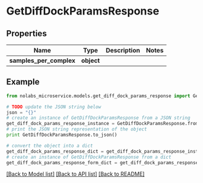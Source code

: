 # GetDiffDockParamsResponse


## Properties

Name | Type | Description | Notes
------------ | ------------- | ------------- | -------------
**samples_per_complex** | **object** |  | 

## Example

```python
from nolabs_microservice.models.get_diff_dock_params_response import GetDiffDockParamsResponse

# TODO update the JSON string below
json = "{}"
# create an instance of GetDiffDockParamsResponse from a JSON string
get_diff_dock_params_response_instance = GetDiffDockParamsResponse.from_json(json)
# print the JSON string representation of the object
print GetDiffDockParamsResponse.to_json()

# convert the object into a dict
get_diff_dock_params_response_dict = get_diff_dock_params_response_instance.to_dict()
# create an instance of GetDiffDockParamsResponse from a dict
get_diff_dock_params_response_form_dict = get_diff_dock_params_response.from_dict(get_diff_dock_params_response_dict)
```
[[Back to Model list]](../README.md#documentation-for-models) [[Back to API list]](../README.md#documentation-for-api-endpoints) [[Back to README]](../README.md)


